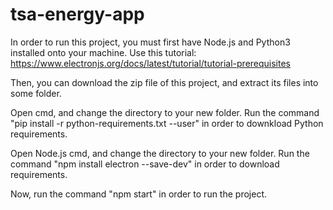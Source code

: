 # tsa-energy-app

In order to run this project, you must first have Node.js and Python3 installed onto your machine.
Use this tutorial: https://www.electronjs.org/docs/latest/tutorial/tutorial-prerequisites  

Then, you can download the zip file of this project, and extract its files into some folder.

Open cmd, and change the directory to your new folder.
Run the command "pip install -r python-requirements.txt --user" in order to downkload Python requirements.

Open Node.js cmd, and change the directory to your new folder.
Run the command "npm install electron --save-dev" in order to download requirements.

Now, run the command "npm start" in order to run the project.
